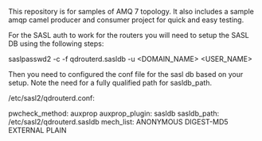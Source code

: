 This repository is for samples of AMQ 7 topology.  It also includes a sample amqp camel producer and consumer project for quick and easy testing. 

For the SASL auth to work for the routers you will need to setup the SASL DB using the following steps: 

saslpasswd2 -c -f qdrouterd.sasldb -u <DOMAIN_NAME> <USER_NAME>

Then you need to configured the conf file for the sasl db based on your setup. Note the need for a fully qualified path for sasldb_path.

/etc/sasl2/qdrouterd.conf:

pwcheck_method: auxprop
auxprop_plugin: sasldb
sasldb_path: /etc/sasl2/qdrouterd.sasldb
mech_list: ANONYMOUS DIGEST-MD5 EXTERNAL PLAIN


